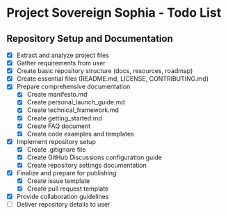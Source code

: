# Project Sovereign Sophia - Todo List

## Repository Setup and Documentation
- [x] Extract and analyze project files
- [x] Gather requirements from user
- [x] Create basic repository structure (docs, resources, roadmap)
- [x] Create essential files (README.md, LICENSE, CONTRIBUTING.md)
- [x] Prepare comprehensive documentation
  - [x] Create manifesto.md
  - [x] Create personal_launch_guide.md
  - [x] Create technical_framework.md
  - [x] Create getting_started.md
  - [x] Create FAQ document
  - [x] Create code examples and templates
- [x] Implement repository setup
  - [x] Create .gitignore file
  - [x] Create GitHub Discussions configuration guide
  - [x] Create repository settings documentation
- [x] Finalize and prepare for publishing
  - [x] Create issue template
  - [x] Create pull request template
- [x] Provide collaboration guidelines
- [ ] Deliver repository details to user
